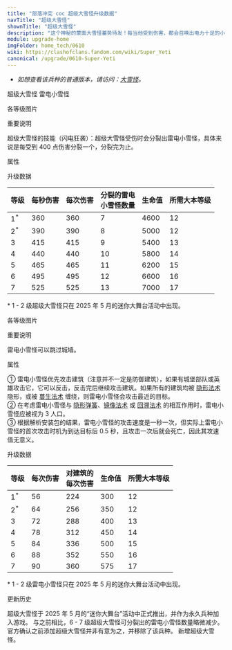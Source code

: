 ```yaml
---
title: "部落冲突 coc 超级大雪怪升级数据"
navTitle: "超级大雪怪"
shownTitle: "超级大雪怪"
description: "这个神秘的蒙面大雪怪蓄势待发！每当他受到伤害，都会召唤出电力十足的小雪怪，电击最近的建筑，引发毁灭性的连锁反应！"
module: upgrade-home
imgFolder: home_tech/0610
wiki: https://clashofclans.fandom.com/wiki/Super_Yeti
canonical: /upgrade/0610-Super-Yeti
---
```


- *如想查看该兵种的普通版本，请访问：[大雪怪](/upgrade/000d-Yeti)。*

<SwitchTabs contentClass="cp-unit-items" :stickyTabs="true" :pageTabs="true">
    <SwitchTab tabId="cp-unit-item-0" :activeTab="true">超级大雪怪</SwitchTab>
    <SwitchTab tabId="cp-unit-item-1">雷电小雪怪</SwitchTab>
</SwitchTabs>

<!-- ↓↓↓ 超级大雪怪 ↓↓↓ -->
<SwitchTabGroup id="cp-unit-item-0" class="cp-unit-items">
<UnitInfo :folder="$frontmatter.imgFolder" imgSrc="Super_Yeti_info.png" imgAlt="超级大雪怪"
    description="这个神秘的蒙面大雪怪蓄势待发！每当他受到伤害，都会召唤出电力十足的小雪怪，电击最近的建筑，引发毁灭性的连锁反应！" />

<SmallTitle>各等级图片</SmallTitle>

<Panel>
    <UnitImgGroup :folder="$frontmatter.imgFolder">
        <UnitImg imgTitle="所有等级" imgSrc="Super_Yeti1.png" />
    </UnitImgGroup>
</Panel>

<SmallTitle>重要说明</SmallTitle>

超级大雪怪的技能（闪电狂袭）：超级大雪怪受伤时会分裂出雷电小雪怪，具体来说是每受到 400 点伤害分裂一个，分裂完为止。

<SmallTitle>属性</SmallTitle>

<UnitProperties>
    <UnitProperty pKey="部队类型" pValue="地面近战单位" />
    <UnitProperty pKey="攻击偏好" pValue="无" />
    <UnitProperty pKey="伤害类型" pValue="单体伤害" />
    <UnitProperty pKey="攻击的目标" pValue="仅地面目标" />
    <UnitProperty pKey="占据人口" pValue="35" />
    <UnitProperty pKey="移动速度" pValue="1.5 格/秒" />
    <UnitProperty pKey="攻击速度" pValue="1 秒/次" />
    <UnitProperty pKey="攻击距离" pValue="0.8 格" />
    <UnitProperty pKey="最低大雪怪等级" pValue="3" />
    <UnitProperty pKey="最低大本等级" pValue="13" />
    <UnitProperty pKey="强化费用" pValue="2.5 万黑油" />
    <UnitProperty pKey="强化有效期" pValue="3 天" />
    <UnitProperty pKey="训练时间" pValue="无" trainingSystem="2025" />
    <UnitProperty pKey="捐赠费用" pValue="18,18,54000,Elixir" :isDonationCost="true" />
</UnitProperties>


<SmallTitle>升级数据</SmallTitle>

<UnitTable>

|     等级    | 每秒伤害 | 每次伤害 |分裂的雷电<br>小雪怪数量| 生命值 |所需大本等级|
|     ----    |   ---   |   ----  |          ---         |  ---- |    ----   |
|1<sup>*</sup>|   360   |   360   |           7          |  4600 |     12    |
|2<sup>*</sup>|   390   |   390   |           8          |  5000 |     12    |
|      3      |   415   |   415   |           9          |  5400 |     13    |
|      4      |   440   |   440   |          10          |  5800 |     14    |
|      5      |   465   |   465   |          11          |  6200 |     15    |
|      6      |   495   |   495   |          12          |  6600 |     16    |
|      7      |   525   |   525   |          13          |  7000 |     17    |
</UnitTable>

\* 1 - 2 级超级大雪怪只在 2025 年 5 月的迷你大舞台活动中出现。

</SwitchTabGroup>

<!-- ↓↓↓ 雷电小雪怪 ↓↓↓ -->
<SwitchTabGroup id="cp-unit-item-1" class="cp-unit-items">
<UnitInfo :folder="$frontmatter.imgFolder" imgSrc="Electromite_info.png" imgAlt="雷电小雪怪"
    description="超级大雪怪受伤时，这些带电的小家伙会立刻行动，电击最近的建筑，引发惊人的连锁反应！"
    :isSmallImg="true" />

<SmallTitle>各等级图片</SmallTitle>

<Panel>
    <UnitImgGroup :folder="$frontmatter.imgFolder">
        <UnitImg imgTitle="所有等级" imgSrc="Electromite1.png" />
    </UnitImgGroup>
</Panel>

<SmallTitle>重要说明</SmallTitle>

雷电小雪怪可以跳过城墙。

<SmallTitle>属性</SmallTitle>

<UnitProperties>
    <UnitProperty pKey="部队类型" pValue="地面辅助单位" />
    <UnitProperty pKey="攻击偏好" pValue="建筑 (4 倍伤害)<sup>①</sup>" />
    <UnitProperty pKey="伤害类型" pValue="链式伤害" />
    <UnitProperty pKey="连锁距离" pValue="3 格以内" />
    <UnitProperty pKey="最大目标数量" pValue="3 (含初始目标)" />
    <UnitProperty pKey="连锁延迟" pValue="0.128 秒" />
    <UnitProperty pKey="连锁衰减" pValue="20% (逐级递减)" />
    <UnitProperty pKey="攻击的目标" pValue="地面和空中目标" />
    <UnitProperty pKey="目标数量" pValue="3" />
    <UnitProperty pKey="占据人口" pValue="3<sup>②</sup>" />
    <UnitProperty pKey="移动速度" pValue="3 格/秒" />
    <UnitProperty pKey="攻击时机" pValue="到达目标后 0.5 秒<sup>③</sup>" />
    <UnitProperty pKey="攻击距离" pValue="2.5 格" />
</UnitProperties>

① 雷电小雪怪优先攻击建筑（注意并不一定是防御建筑），如果有城堡部队或英雄攻击它，它可以反击，反击完后继续攻击建筑。如果所有的建筑均被 [隐形法术](/upgrade/0106-Invisibility-Spell) 隐形，或被 [蔓生法术](/upgrade/0185-Overgrowth-Spell) 缠绕，则雷电小雪怪会攻击最近的目标。<br>
② 在考虑雷电小雪怪与 [隐形弹簧](/upgrade/0381-Spring-Trap)、[镜像法术](/upgrade/0105-Clone-Spell) 或 [回溯法术](/upgrade/0107-Recall-Spell) 的相互作用时，雷电小雪怪应被视为 3 人口。<br>
③ 根据解析安装包的结果，雷电小雪怪的攻击速度是一秒一次，但实际上雷电小雪怪的首次攻击时机为到达目标后 0.5 秒，且攻击一次后就会死亡，因此其攻速值无意义。

<SmallTitle>升级数据</SmallTitle>

<UnitTable>

|     等级    | 每次伤害 | 对建筑的<br>每次伤害 | 生命值 |所需大本等级|
|     ----    |   ----  |         ---         |  ---  |    ----   |
|1<sup>*</sup>|    56   |         224         |  300  |     12    |
|2<sup>*</sup>|    64   |         256         |  350  |     12    |
|      3      |    72   |         288         |  400  |     13    |
|      4      |    78   |         312         |  450  |     14    |
|      5      |    84   |         336         |  500  |     15    |
|      6      |    88   |         352         |  550  |     16    |
|      7      |    90   |         360         |  575  |     17    |
</UnitTable>

\* 1 - 2 级雷电小雪怪只在 2025 年 5 月的迷你大舞台活动中出现。
</SwitchTabGroup>

<!-- ↓↓↓ 公共部分 ↓↓↓ -->
<SmallTitle>更新历史</SmallTitle>

<Timeline>
    <TimelineItem date="2025/05/12">
        <TimelineRow>超级大雪怪于 2025 年 5 月的“迷你大舞台”活动中正式推出，并作为永久兵种加入游戏。</TimelineRow>
        <TimelineRow>与之前相比，6 - 7 级超级大雪怪可分裂出的雷电小雪怪数量略微减少。</TimelineRow>
    </TimelineItem>
    <TimelineItem date="2025/03/27">
        <TimelineRow>官方确认之前添加超级大雪怪并非有意为之，并移除了该兵种。</TimelineRow>
    </TimelineItem>
    <TimelineItem date="2025/03/24">
        <TimelineRow>新增超级大雪怪。</TimelineRow>
    </TimelineItem>
    <TimelineItem :historyBottom="true" />
</Timeline>